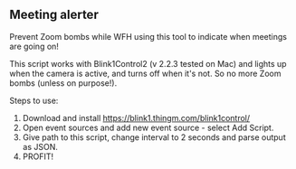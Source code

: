 
## Meeting alerter

Prevent Zoom bombs while WFH using this tool to indicate when meetings are going on!

This script works with Blink1Control2 (v 2.2.3 tested on Mac) and lights up when the camera is active, and turns off when it's not. So no more Zoom bombs (unless on purpose!).

Steps to use:
1. Download and install https://blink1.thingm.com/blink1control/
2. Open event sources and add new event source - select Add Script.
3. Give path to this script, change interval to 2 seconds and parse output as JSON.
4. PROFIT!
